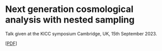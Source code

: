 # Next generation cosmological analysis with nested sampling 

Talk given at the KICC symposium Cambridge, UK, 15th September 2023.

[[PDF](https://github.com/williamjameshandley/talks/raw/KICC_2022/will_handley_KICC_2022.pdf)] 
